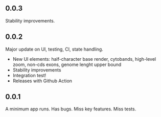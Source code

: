 ## 0.0.3

Stability improvements.

## 0.0.2

Major update on UI, testing, CI, state handling.
- New UI elements: half-character base render, cytobands, high-level zoom, non-cds exons, genome lenght upper bound
- Stability improvements
- Integration test!
- Releases with Github Action

## 0.0.1

A minimum app runs. Has bugs. Miss key features. Miss tests.
